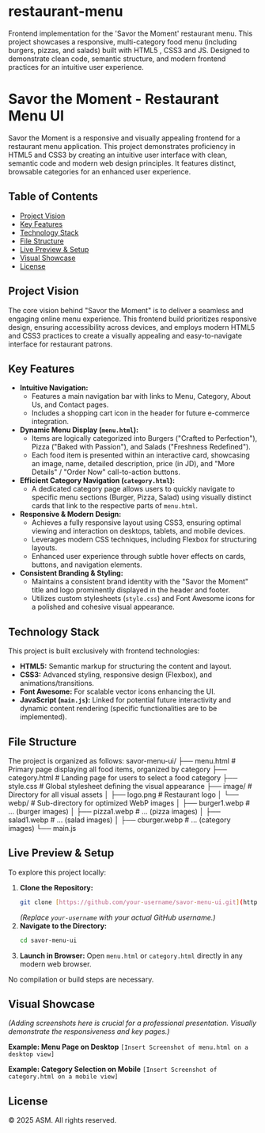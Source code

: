 # restaurant-menu
Frontend implementation for the 'Savor the Moment' restaurant menu. This project showcases a responsive, multi-category food menu (including burgers, pizzas, and salads) built with HTML5 , CSS3 and JS. Designed to demonstrate clean code, semantic structure, and modern frontend practices for an intuitive user experience.

# Savor the Moment - Restaurant Menu UI

Savor the Moment is a responsive and visually appealing frontend for a restaurant menu application. This project demonstrates proficiency in HTML5 and CSS3 by creating an intuitive user interface with clean, semantic code and modern web design principles. It features distinct, browsable categories for an enhanced user experience.

## Table of Contents

* [Project Vision](#project-vision)
* [Key Features](#key-features)
* [Technology Stack](#technology-stack)
* [File Structure](#file-structure)
* [Live Preview & Setup](#live-preview--setup)
* [Visual Showcase](#visual-showcase)
* [License](#license)

## Project Vision

The core vision behind "Savor the Moment" is to deliver a seamless and engaging online menu experience. This frontend build prioritizes responsive design, ensuring accessibility across devices, and employs modern HTML5 and CSS3 practices to create a visually appealing and easy-to-navigate interface for restaurant patrons.

## Key Features

* **Intuitive Navigation:**
    * Features a main navigation bar with links to Menu, Category, About Us, and Contact pages.
    * Includes a shopping cart icon in the header for future e-commerce integration.
* **Dynamic Menu Display (`menu.html`):**
    * Items are logically categorized into Burgers ("Crafted to Perfection"), Pizza ("Baked with Passion"), and Salads ("Freshness Redefined").
    * Each food item is presented within an interactive card, showcasing an image, name, detailed description, price (in JD), and "More Details" / "Order Now" call-to-action buttons.
* **Efficient Category Navigation (`category.html`):**
    * A dedicated category page allows users to quickly navigate to specific menu sections (Burger, Pizza, Salad) using visually distinct cards that link to the respective parts of `menu.html`.
* **Responsive & Modern Design:**
    * Achieves a fully responsive layout using CSS3, ensuring optimal viewing and interaction on desktops, tablets, and mobile devices.
    * Leverages modern CSS techniques, including Flexbox for structuring layouts.
    * Enhanced user experience through subtle hover effects on cards, buttons, and navigation elements.
* **Consistent Branding & Styling:**
    * Maintains a consistent brand identity with the "Savor the Moment" title and logo prominently displayed in the header and footer.
    * Utilizes custom stylesheets (`style.css`) and Font Awesome icons for a polished and cohesive visual appearance.

## Technology Stack

This project is built exclusively with frontend technologies:

* **HTML5:** Semantic markup for structuring the content and layout.
* **CSS3:** Advanced styling, responsive design (Flexbox), and animations/transitions.
* **Font Awesome:** For scalable vector icons enhancing the UI.
* **JavaScript (`main.js`):** Linked for potential future interactivity and dynamic content rendering (specific functionalities are to be implemented).

## File Structure

The project is organized as follows:
savor-menu-ui/
├── menu.html               # Primary page displaying all food items, organized by category
├── category.html           # Landing page for users to select a food category
├── style.css               # Global stylesheet defining the visual appearance
├── image/                  # Directory for all visual assets
│   ├── logo.png            # Restaurant logo
│   └── webp/               # Sub-directory for optimized WebP images
│       ├── burger1.webp    # ... (burger images)
│       ├── pizza1.webp     # ... (pizza images)
│       ├── salad1.webp     # ... (salad images)
│       ├── cburger.webp    # ... (category images)
└── main.js  

## Live Preview & Setup

To explore this project locally:

1.  **Clone the Repository:**
    ```bash
    git clone [https://github.com/your-username/savor-menu-ui.git](https://github.com/your-username/savor-menu-ui.git)
    ```
    *(Replace `your-username` with your actual GitHub username.)*
2.  **Navigate to the Directory:**
    ```bash
    cd savor-menu-ui
    ```
3.  **Launch in Browser:**
    Open `menu.html` or `category.html` directly in any modern web browser.

No compilation or build steps are necessary.

## Visual Showcase

*(Adding screenshots here is crucial for a professional presentation. Visually demonstrate the responsiveness and key pages.)*

**Example: Menu Page on Desktop**
`[Insert Screenshot of menu.html on a desktop view]`

**Example: Category Selection on Mobile**
`[Insert Screenshot of category.html on a mobile view]`

## License

&copy; 2025 ASM. All rights reserved.
